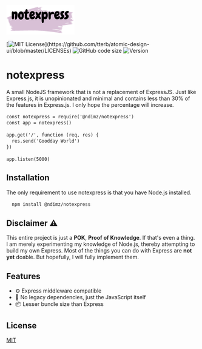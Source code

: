 ![Logo](https://github.com/ndimzKM/notexpress/blob/main/src/logo.png?raw=true)


[![MIT License](https://img.shields.io/apm/l/atomic-design-ui.svg?)](https://github.com/tterb/atomic-design-ui/blob/master/LICENSEs)
![GitHub code size](https://img.shields.io/github/languages/code-size/ndimzKM/notexpress)
![Version](https://img.shields.io/npm/v/@ndimz/notexpress)
# notexpress

A small NodeJS framework that is not a replacement of ExpressJS. Just like Express.js, it is unopinionated and minimal and contains less than 30% of the features in Express.js. I only hope the percentage will increase.

```
const notexpress = require('@ndimz/notexpress')
const app = notexpress()

app.get('/', function (req, res) {
  res.send('Goodday World')
})

app.listen(5000)
```
## Installation

The only requirement to use notexpress is that you have Node.js installed.
```bash
  npm install @ndimz/notexpress
```

## Disclaimer ⚠️

This entire project is just a __POK__, __Proof of Knowledge__. If that's even a thing. I am merely experimenting my knowledge of Node.js, thereby attempting to build my own Express. Most of the things you can do with Express are __not yet__ doable. But hopefully, I will fully implement them.

## Features

- ⚙ Express middleware compatible
- 🚀 No legacy dependencies, just the JavaScript itself
- 📦 Lesser bundle size than Express

## License

[MIT](https://choosealicense.com/licenses/mit/)


